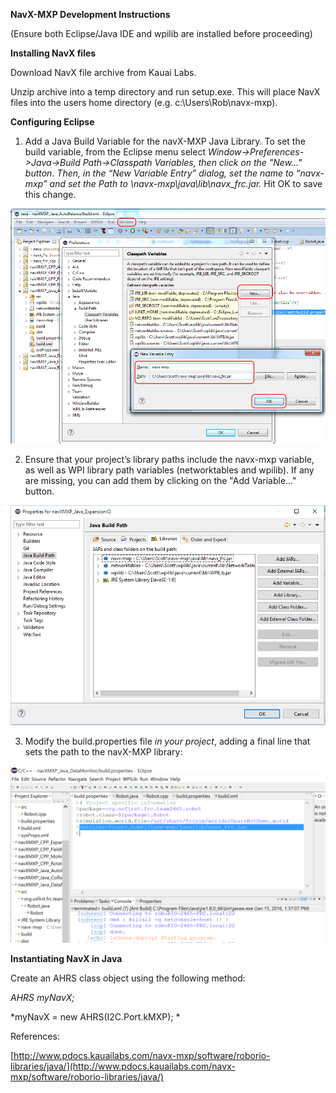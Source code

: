 **NavX-MXP Development Instructions**

(Ensure both Eclipse/Java IDE and wpilib are installed before proceeding)

**Installing NavX files**

Download NavX file archive from Kauai Labs.

Unzip archive into a temp directory and run setup.exe.  This will place NavX files into the users home directory (e.g. c:\Users\Rob\navx-mxp).

**Configuring Eclipse**

1) Add a Java Build Variable for the navX-MXP Java Library.  To set the build variable, from the Eclipse menu select *Window->Preferences->Java->Build Path->Classpath Variables, *then click on the "New…" button.  Then, in the “New Variable Entry” dialog, set the name to “navx-mxp” and set the Path to <HomeDirectory>\navx-mxp\java\lib\navx_frc.jar*.*  Hit OK to save this change.

![image alt text](images/image_0.png)

2) Ensure that your project’s library paths include the navx-mxp variable, as well as WPI library path variables (networktables and wpilib).  If any are missing, you can add them by clicking on the "Add Variable…" button.

![image alt text](images/image_1.png)

3) Modify the build.properties file *in your project*, adding a final line that sets the path to the navX-MXP library:

![image alt text](images/image_2.png)

**Instantiating NavX in Java**

Create an AHRS class object using the following method:

*AHRS myNavX;*

*myNavX = new AHRS(I2C.Port.kMXP); *

References:

[http://www.pdocs.kauailabs.com/navx-mxp/software/roborio-libraries/java/](http://www.pdocs.kauailabs.com/navx-mxp/software/roborio-libraries/java/)

